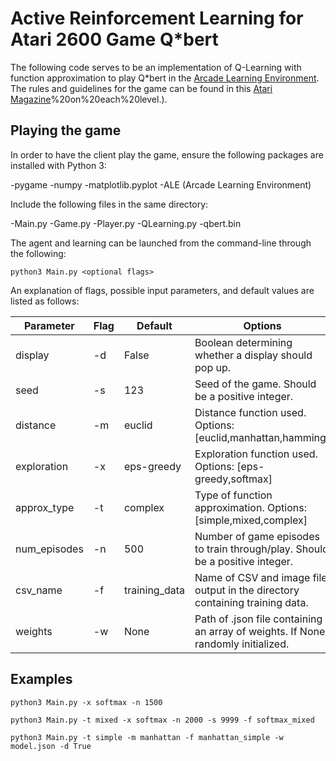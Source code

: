 # Active Reinforcement Learning for Atari 2600 Game Q\*bert

The following code serves to be an implementation of Q-Learning with function approximation to play Q\*bert in the [Arcade Learning Environment](https://github.com/mgbellemare/Arcade-Learning-Environment). The rules and guidelines for the game can be found in this [Atari Magazine](https://www.atarimagazines.com/cva/v1n2/qbert.php#:~:text=Q*bert%20features%20nine%20levels,or%20racks)%20on%20each%20level.).


## Playing the game
In order to have the client play the game, ensure the following packages are installed with Python 3:

-pygame
-numpy
-matplotlib.pyplot
-ALE (Arcade Learning Environment)

Include the following files in the same directory:

-Main.py
-Game.py
-Player.py
-QLearning.py
-qbert.bin

The agent and learning can be launched from the command-line through the following:
~~~
python3 Main.py <optional flags>
~~~

An explanation of flags, possible input parameters, and default values are listed as follows: 

| Parameter    | Flag | Default       | Options                                                                           |
|--------------|------|---------------|-----------------------------------------------------------------------------------|
| display      | -d   | False         | Boolean determining whether a display should pop up.                              |
| seed         | -s   | 123           | Seed of the game. Should be a positive integer.                                   |
| distance     | -m   | euclid        | Distance function used. Options: [euclid,manhattan,hamming]                       |
| exploration  | -x   | eps-greedy    | Exploration function used. Options: [eps-greedy,softmax]                          |
| approx_type  | -t   | complex       | Type of function approximation. Options: [simple,mixed,complex]                   |
| num_episodes | -n   | 500           | Number of game episodes to train through/play. Should be a positive integer.      |
| csv_name     | -f   | training_data | Name of CSV and image file output in the directory containing training data.      |
| weights      | -w   | None          | Path of .json file containing an array of weights. If None, randomly initialized. |

## Examples
~~~
python3 Main.py -x softmax -n 1500
~~~

~~~
python3 Main.py -t mixed -x softmax -n 2000 -s 9999 -f softmax_mixed
~~~

~~~
python3 Main.py -t simple -m manhattan -f manhattan_simple -w model.json -d True
~~~
